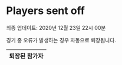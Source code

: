 # Players sent off
최종 업데이트: 2020년 12월 23일 22시 00분


경기 중 오류가 발생하는 경우 자동으로 퇴장됩니다.


| 퇴장된 참가자 |
|:---:|